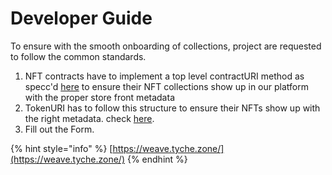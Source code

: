 # Developer Guide

To ensure with the smooth onboarding of collections, project are requested to follow the common standards.  &#x20;

1. NFT contracts have to implement a top level contractURI method as specc'd [here](contract-level-metadata.md)  to ensure their NFT collections show up in our platform with the proper store front metadata
2. TokenURI has to follow this structure to ensure their NFTs show up with the right metadata. check [here](metadata-standards.md).&#x20;
3. Fill out the Form.&#x20;

{% hint style="info" %}
[https://weave.tyche.zone/](https://weave.tyche.zone/)
{% endhint %}

